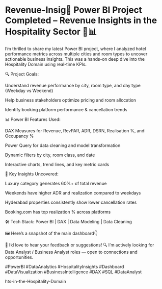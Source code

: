 # Revenue-Insig🚨 Power BI Project Completed – Revenue Insights in the Hospitality Sector 🏨📊

I’m thrilled to share my latest Power BI project, where I analyzed hotel performance metrics across multiple cities and room types to uncover actionable business insights. This was a hands-on deep dive into the Hospitality Domain using real-time KPIs.

🔍 Project Goals:

Understand revenue performance by city, room type, and day type (Weekday vs Weekend)

Help business stakeholders optimize pricing and room allocation

Identify booking platform performance & cancellation trends

📊 Power BI Features Used:

DAX Measures for Revenue, RevPAR, ADR, DSRN, Realisation %, and Occupancy %

Power Query for data cleaning and model transformation

Dynamic filters by city, room class, and date

Interactive charts, trend lines, and key metric cards

📌 Key Insights Uncovered:

Luxury category generates 60%+ of total revenue

Weekends have higher ADR and realization compared to weekdays

Hyderabad properties consistently show lower cancellation rates

Booking.com has top realization % across platforms

🛠️ Tech Stack: Power BI | DAX | Data Modeling | Data Cleaning

🖼️ Here’s a snapshot of the main dashboard👇

💬 I’d love to hear your feedback or suggestions!
🔍 I’m actively looking for Data Analyst / Business Analyst roles — open to connections and opportunities.

#PowerBI #DataAnalytics #HospitalityInsights #Dashboard #DataVisualization #BusinessIntelligence #DAX #SQL #DataAnalyst

hts-in-the-Hospitality-Domain
